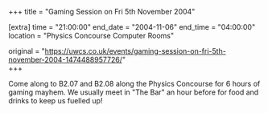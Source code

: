 +++
title = "Gaming Session on Fri 5th November 2004"

[extra]
time = "21:00:00"
end_date = "2004-11-06"
end_time = "04:00:00"
location = "Physics Concourse Computer Rooms"

original = "https://uwcs.co.uk/events/gaming-session-on-fri-5th-november-2004-1474488957726/"    
+++

Come along to B2.07 and B2.08 along the Physics Concourse for 6 hours of gaming mayhem. We usually meet in "The Bar" an hour before for food and drinks to keep us fuelled up\!

